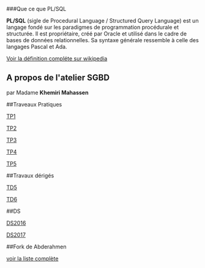 ###Que ce que PL/SQL


**PL/SQL** (sigle de Procedural Language / Structured Query Language) est un langage fondé sur les paradigmes de programmation procédurale et structurée. Il est propriétaire, créé par Oracle et utilisé dans le cadre de bases de données relationnelles. Sa syntaxe générale ressemble à celle des langages Pascal et Ada.

 [Voir la définition compléte sur wikipedia](https://fr.wikipedia.org/wiki/PL/SQL "voir la définition compléte")


 
## A propos de l'atelier SGBD

par Madame **Khemiri Mahassen** 



##Traveaux Pratiques 
 
 [TP1](https://github.com/aminelch/learnSQL/tree/master/TP1)

 [TP2](https://github.com/aminelch/learnSQL/tree/master/TP2)
 
  [TP3](#)
  
   [TP4](#)
   
 
  [TP5](https://github.com/aminelch/learnPLSQL/tree/master/TP5)
 

##Travaux dérigés 

 [TD5](https://github.com/aminelch/learnPLSQL/tree/master/TD5)

 [TD6](https://github.com/aminelch/learnPLSQL/tree/master/TD6)



##DS 


[DS2016](https://github.com/aminelch/learnPLSQL/blob/master/forkFrom%20Abderahmen/DS2016.sql "DS2016")


[DS2017](https://github.com/aminelch/learnPLSQL/blob/master/forkFrom%20Abderahmen/DS2017.sql")



##Fork de Abderahmen 


[voir la liste complète](https://github.com/aminelch/learnPLSQL/tree/master/forkFrom%20Abderahmen "voir la liste complète")
